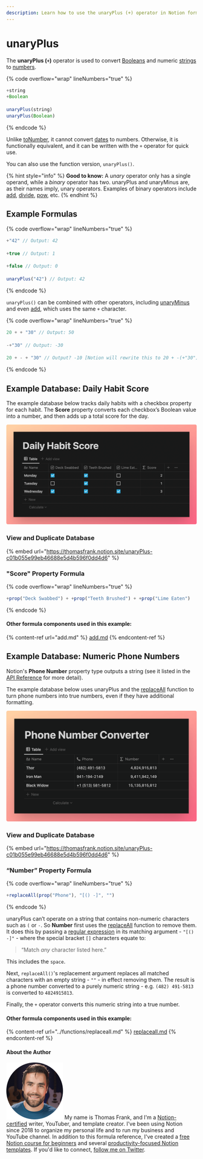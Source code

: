 ```yaml
---
description: Learn how to use the unaryPlus (+) operator in Notion formulas.
---
```


# unaryPlus

The **unaryPlus (`+`)** operator is used to convert [Booleans](../../formula-basics/data-types/boolean-checkbox.md) and numeric [strings](../../formula-basics/data-types/string.md) to [numbers](../../formula-basics/data-types/number.md).

{% code overflow="wrap" lineNumbers="true" %}
```jsx
+string
+Boolean

unaryPlus(string)
unaryPlus(Boolean)
```
{% endcode %}

Unlike [toNumber](../functions/tonumber.md), it cannot convert [dates](../../formula-basics/data-types/date-data-type.md) to numbers. Otherwise, it is functionally equivalent, and it can be written with the `+` operator for quick use.

You can also use the function version, `unaryPlus()`.

{% hint style="info" %}
**Good to know:** A _unary_ operator only has a single operand, while a _binary_ operator has two. unaryPlus and unaryMinus are, as their names imply, unary operators. Examples of binary operators include [add](add.md), [divide](divide.md), [pow](pow.md), etc.
{% endhint %}

## Example Formulas

{% code overflow="wrap" lineNumbers="true" %}
```jsx
+"42" // Output: 42

+true // Output: 1

+false // Output: 0

unaryPlus("42") // Output: 42
```
{% endcode %}

`unaryPlus()` can be combined with other operators, including [unaryMinus](unaryminus.md) and even [add](add.md), which uses the same `+` character.

{% code overflow="wrap" lineNumbers="true" %}
```jsx
20 + + "30" // Output: 50

-+"30" // Output: -30

20 + - + "30" // Output? -10 [Notion will rewrite this to 20 + -(+"30")]
```
{% endcode %}

## Example Database: Daily Habit Score

The example database below tracks daily habits with a checkbox property for each habit. The **Score** property converts each checkbox’s Boolean value into a number, and then adds up a total score for the day.

![](<../../.gitbook/assets/Daily Habit Score - unaryPlus.png>)

### View and Duplicate Database

{% embed url="https://thomasfrank.notion.site/unaryPlus-c01b055e99eb46688e5d4b596f0dd4d6" %}

### "Score" Property Formula

{% code overflow="wrap" lineNumbers="true" %}
```jsx
+prop("Deck Swabbed") + +prop("Teeth Brushed") + +prop("Lime Eaten")
```
{% endcode %}

#### Other formula components used in this example:

{% content-ref url="add.md" %}
[add.md](add.md)
{% endcontent-ref %}

## Example Database: Numeric Phone Numbers

Notion's **Phone Number** property type outputs a string (see it listed in the [API Reference](https://developers.notion.com/reference/property-object#database-properties) for more detail).

The example database below uses unaryPlus and the [replaceAll](../functions/replaceall.md) function to turn phone numbers into true numbers, even if they have additional formatting.

![](<../../.gitbook/assets/Phone Number Converter.png>)

### View and Duplicate Database

{% embed url="https://thomasfrank.notion.site/unaryPlus-c01b055e99eb46688e5d4b596f0dd4d6" %}

### “Number” Property Formula

{% code overflow="wrap" lineNumbers="true" %}
```jsx
+replaceAll(prop("Phone"), "[() -]", "")
```
{% endcode %}

unaryPlus can’t operate on a string that contains non-numeric characters such as `(` or `-`. So **Number** first uses the [replaceAll](../functions/replaceall.md) function to remove them. It does this by passing a [regular expression](../../reference/regular-expressions-in-notion-formulas.md) in its matching argument - `"[() -]"` - where the special bracket `[]` characters equate to:

> “Match _any_ character listed here.”

This includes the `space`.

Next, `replaceAll()`'s replacement argument replaces all matched characters with an empty string - `""` - in effect removing them. The result is a phone number converted to a purely numeric string - e.g. `(482) 491-5813` is converted to `4824915813`.

Finally, the `+` operator converts this numeric string into a true number.

#### Other formula components used in this example:

{% content-ref url="../functions/replaceall.md" %}
[replaceall.md](../functions/replaceall.md)
{% endcontent-ref %}

#### About the Author

<img src="../../.gitbook/assets/Notion Fundamentals with Thomas Frank - Avatar 2021 compressed (1).png" alt="" data-size="line"> My name is Thomas Frank, and I'm a [Notion-certified](https://www.credly.com/badges/95fae13a-17bf-4b4a-a3d2-d58c8a3e6a2a/public\_url) writer, YouTuber, and template creator. I've been using Notion since 2018 to organize my personal life and to run my business and YouTube channel. In addition to this formula reference, I've created a [free Notion course for beginners](https://thomasjfrank.com/fundamentals/) and several [productivity-focused Notion templates](https://thomasjfrank.com/templates/). If you'd like to connect, [follow me on Twitter](https://twitter.com/TomFrankly).
